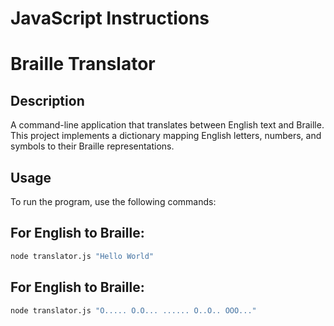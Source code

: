 # JavaScript Instructions

# Braille Translator

## Description

A command-line application that translates between English text and Braille. This project implements a dictionary mapping English letters, numbers, and symbols to their Braille representations.

## Usage

To run the program, use the following commands:

## For English to Braille:

```bash
node translator.js "Hello World"
```

## For English to Braille:

```bash
node translator.js "O..... O.O... ...... O..O.. OOO..."
```
